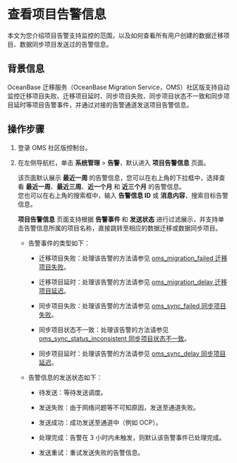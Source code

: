 # 查看项目告警信息

本文为您介绍项目告警支持监控的范围，以及如何查看所有用户创建的数据迁移项目、数据同步项目发送过的告警信息。

## 背景信息

OceanBase 迁移服务（OceanBase Migration Service，OMS）社区版支持自动监控迁移项目失败、迁移项目延时、同步项目失败、同步项目状态不一致和同步项目延时等项目告警事件，并通过对接的告警通道发送项目告警信息。

## 操作步骤

1. 登录 OMS 社区版控制台。

2. 在左侧导航栏，单击 **系统管理** \> **告警**，默认进入 **项目告警信息** 页面。

   该页面默认展示 **最近一周** 的告警信息，您可以在右上角的下拉框中，选择查看 **最近一周**、**最近三周**、**近一个月** 和 **近三个月** 的告警信息。<br>您也可以在右上角的搜索框中，输入 **告警信息 ID** 或 **消息内容**，搜索目标告警信息。

   **项目告警信息** 页面支持根据 **告警事件** 和 **发送状态** 进行过滤展示，并支持单击告警信息所属的项目名称，直接跳转至相应的数据迁移或数据同步项目。

   * 告警事件的类型如下：

     * 迁移项目失败：处理该告警的方法请参见 [oms_migration_failed 迁移项目失败](../../1200.reference-guide/300.alarm-reference/400.oms-migration-failed.md)。

     * 迁移项目延时：处理该告警的方法请参见 [oms_migration_delay 迁移项目延迟](../../1200.reference-guide/300.alarm-reference/500.oms-migration-delay.md)。

     * 同步项目失败：处理该告警的方法请参见 [oms_sync_failed 同步项目失败](../../1200.reference-guide/300.alarm-reference/600.oms-sync-failed.md)。

     * 同步项目状态不一致：处理该告警的方法请参见 [oms_sync_status_inconsistent 同步项目状态不一致](../../1200.reference-guide/300.alarm-reference/700.oms-sync-status-inconsistent.md)。

     * 同步项目延时：处理该告警的方法请参见 [oms_sync_delay 同步项目延迟](../../1200.reference-guide/300.alarm-reference/800.oms-sync-delay.md)。

   * 告警信息的发送状态如下：

     * 待发送：等待发送调度。

     * 发送失败：由于网络问题等不可知原因，发送至通道失败。

     * 发送成功：成功发送至通道中（例如 OCP）。

     * 处理完成：告警在 3 小时内未触发，则默认该告警事件已处理完成。

     * 发送重试：重试发送失败的告警信息。
